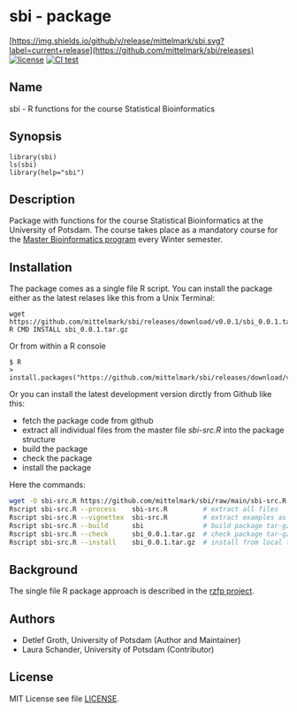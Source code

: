 # sbi - package

[https://img.shields.io/github/v/release/mittelmark/sbi.svg?label=current+release](https://github.com/mittelmark/sbi/releases)
[![license](https://img.shields.io/badge/license-MIT-lightgray.svg)](https://opensource.org/license/MIT)
[![CI test](https://github.com/mittelmark/sbi/workflows/R/badge.svg)](https://www.gnu.org/licenses/gpl.html)

## Name

sbi - R functions for the course Statistical Bioinformatics

## Synopsis

```
library(sbi)
ls(sbi)
library(help="sbi")
```

## Description

Package  with  functions  for the  course  Statistical  Bioinformatics  at the
University  of Potsdam.  The course  takes place as a mandatory course for the
[Master Bioinformatics program](https://www.uni-potsdam.de/de/studium/studienangebot/masterstudium/master-a-z/bioinformatics-master)
every Winter semester.

## Installation

The  package  comes as a single  file R script. You can  install  the  package
either as the latest relases like this from a Unix Terminal:

```
wget https://github.com/mittelmark/sbi/releases/download/v0.0.1/sbi_0.0.1.tar.gz
R CMD INSTALL sbi_0.0.1.tar.gz
```

Or from within a R console

```
$ R
> install.packages("https://github.com/mittelmark/sbi/releases/download/v0.0.1/sbi_0.0.1.tar.gz",repos=NULL)
```

Or you can install the latest development version dirctly from Github like this:

- fetch the package code from github
- extract  all  individual  files from the master  file  _sbi-src.R_  into the
  package structure 
- build the package
- check the package
- install the package

Here the commands:

```bash  
wget -O sbi-src.R https://github.com/mittelmark/sbi/raw/main/sbi-src.R
Rscript sbi-src.R --process    sbi-src.R         # extract all files
Rscript sbi-src.R --vignettex  sbi-src.R         # extract examples as vignette
Rscript sbi-src.R --build      sbi               # build package tar-gz file
Rscript sbi-src.R --check      sbi_0.0.1.tar.gz  # check package tar-gz file
Rscript sbi-src.R --install    sbi_0.0.1.tar.gz  # install from local tar-gz file
```


## Background

The   single   file  R   package   approach   is   described   in  the
[rzfp project](https://github.com/mittelmark/rzfp).

## Authors

- Detlef Groth, University of Potsdam (Author and Maintainer)
- Laura Schander, University of Potsdam (Contributor)

## License

MIT License see file [LICENSE](LICENSE).
